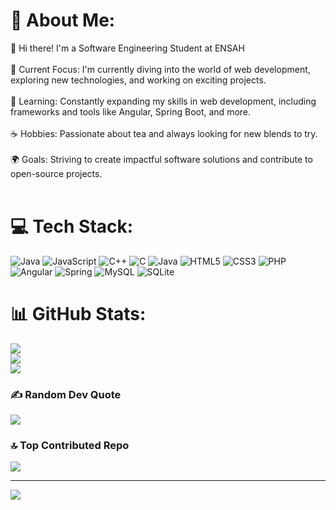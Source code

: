 # 💫 About Me:
👋 Hi there! I'm a Software Engineering Student at ENSAH<br><br>🔭 Current Focus: I'm currently diving into the world of web development, exploring new technologies, and working on exciting projects.<br><br>🌱 Learning: Constantly expanding my skills in web development, including frameworks and tools like Angular, Spring Boot, and more.<br><br>☕ Hobbies: Passionate about tea and always looking for new blends to try.<br><br>🌍 Goals: Striving to create impactful software solutions and contribute to open-source projects.<br><br>




# 💻 Tech Stack:
![Java](https://img.shields.io/badge/java-%23ED8B00.svg?style=for-the-badge&logo=openjdk&logoColor=white) ![JavaScript](https://img.shields.io/badge/javascript-%23323330.svg?style=for-the-badge&logo=javascript&logoColor=%23F7DF1E) ![C++](https://img.shields.io/badge/c++-%2300599C.svg?style=for-the-badge&logo=c%2B%2B&logoColor=white) ![C](https://img.shields.io/badge/c-%2300599C.svg?style=for-the-badge&logo=c&logoColor=white) ![Java](https://img.shields.io/badge/java-%23ED8B00.svg?style=for-the-badge&logo=openjdk&logoColor=white) ![HTML5](https://img.shields.io/badge/html5-%23E34F26.svg?style=for-the-badge&logo=html5&logoColor=white) ![CSS3](https://img.shields.io/badge/css3-%231572B6.svg?style=for-the-badge&logo=css3&logoColor=white) ![PHP](https://img.shields.io/badge/php-%23777BB4.svg?style=for-the-badge&logo=php&logoColor=white) ![Angular](https://img.shields.io/badge/angular-%23DD0031.svg?style=for-the-badge&logo=angular&logoColor=white) ![Spring](https://img.shields.io/badge/spring-%236DB33F.svg?style=for-the-badge&logo=spring&logoColor=white) ![MySQL](https://img.shields.io/badge/mysql-4479A1.svg?style=for-the-badge&logo=mysql&logoColor=white) ![SQLite](https://img.shields.io/badge/sqlite-%2307405e.svg?style=for-the-badge&logo=sqlite&logoColor=white)
# 📊 GitHub Stats:
![](https://github-readme-stats.vercel.app/api?username=AbdelilahSaouiri&theme=merko&hide_border=true&include_all_commits=false&count_private=true)<br/>
![](https://github-readme-streak-stats.herokuapp.com/?user=AbdelilahSaouiri&theme=merko&hide_border=true)<br/>
![](https://github-readme-stats.vercel.app/api/top-langs/?username=AbdelilahSaouiri&theme=merko&hide_border=true&include_all_commits=false&count_private=true&layout=compact)

### ✍️ Random Dev Quote
![](https://quotes-github-readme.vercel.app/api?type=horizontal&theme=merko)

### 🔝 Top Contributed Repo
![](https://github-contributor-stats.vercel.app/api?username=AbdelilahSaouiri&limit=5&theme=merko&combine_all_yearly_contributions=true)

---
[![](https://visitcount.itsvg.in/api?id=AbdelilahSaouiri&icon=0&color=0)](https://visitcount.itsvg.in)

<!-- Proudly created with GPRM ( https://gprm.itsvg.in ) -->
